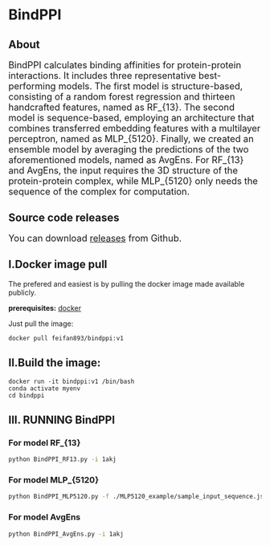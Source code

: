 # BindPPI
## About
<font size=4>

BindPPI calculates binding affinities for protein-protein interactions. It includes three representative best-performing models. The first model is structure-based, consisting of a random forest regression and thirteen handcrafted features, named as RF_{13}. The second model is sequence-based, employing an architecture that combines transferred embedding features with a multilayer perceptron, named as MLP_{5120}. Finally, we created an ensemble model by averaging the predictions of the two aforementioned models, named as AvgEns. For RF_{13} and AvgEns, the input requires the 3D structure of the protein-protein complex, while MLP_{5120} only needs the sequence of the complex for computation.

</font>

## Source code releases
<font size=4> 
  
You can download [releases](https://github.com/minghuilab/BindPPI/releases/download/v1.0/bindppi.tar.gz) from Github.

</font>

## I.Docker image pull
The prefered and easiest is by pulling the docker image made available publicly.

**prerequisites:** [docker](https://docs.docker.com/get-docker/)

Just pull the image:

```
docker pull feifan893/bindppi:v1
```

## II.Build the image:

```
docker run -it bindppi:v1 /bin/bash
conda activate myenv
cd bindppi
```

## III. RUNNING BindPPI

### For model RF_{13}
```sh
python BindPPI_RF13.py -i 1akj
```

### For model MLP_{5120}
```sh
python BindPPI_MLP5120.py -f ./MLP5120_example/sample_input_sequence.json -o your_output_file
```

### For model AvgEns
```sh
python BindPPI_AvgEns.py -i 1akj
```
